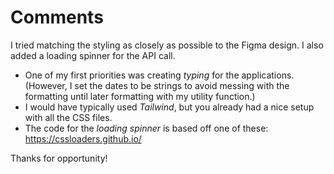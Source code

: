 <!-- Project Comments Go Here -->

# Comments

I tried matching the styling as closely as possible to the Figma design. I also added a loading spinner for the API call.

- One of my first priorities was creating _typing_ for the applications. (However, I set the dates to be strings to avoid messing with the formatting until later formatting with my utility function.)
- I would have typically used _Tailwind_, but you already had a nice setup with all the CSS files.
- The code for the _loading spinner_ is based off one of these: https://cssloaders.github.io/

Thanks for opportunity!
